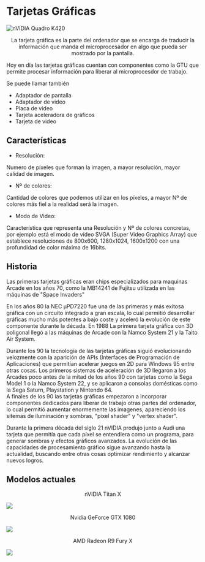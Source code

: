 # Tarjetas Gráficas

![](https://i.blogs.es/bb411b/image_01s-gr/1024_2000.jpg "nVIDIA Quadro K420")

<p style="text-align: center;"> La tarjeta gráfica es la parte del ordenador que se encarga de traducir la información que manda el microprocesador en algo que pueda ser mostrado por la pantalla.</p>

Hoy en día las tarjetas gráficas cuentan con componentes como la GTU que permite procesar información para liberar al microprocesdor de trabajo.

Se puede llamar también  
* Adaptador de pantalla  
* Adaptador de video
* Placa de video
* Tarjeta aceleradora de gráficos
* Tarjeta de video

## Características
- Resolución:  

Numero de píxeles que forman la imagen, a mayor resolución, mayor calidad de imagen.

- Nº de colores:

Cantidad de colores que podemos utilizar en los píxeles, a mayor  Nº de colores más fiel a la realidad será la imagen.

- Modo de Video:

Característica que representa una Resolución y Nº de colores concretas, por ejemplo está el modo de vídeo SVGA (Super Video Graphics Array) que establece resoluciones de 800x600, 1280x1024, 1600x1200 con una profundidad de color máxima de 16bits.

## Historia
Las primeras tarjetas gráficas eran chips especializados para maquinas Arcade en los años 70, como la MB14241 de Fujitsu utilizada en las máquinas de "Space Invaders"

En los años 80 la NEC µPD7220 fue una de las primeras y más exitosa gráfica con un circuito integrado a gran escala, lo cual permitió desarrollar gráficas mucho más potentes a bajo coste y aceleró la evolución de este componente durante la década. En 1988 La primera tarjeta gráfica con 3D poligonal llegó a las máquinas de Arcade con la Namco System 21 y la Taito Air System.

Durante los 90 la tecnología de las tarjetas gráficas siguió evolucionando velozmente con la aparición de APIs (Interfaces de Programación de Aplicaciones) que permitían acelerar juegos en 2D para Windows 95 entre otras cosas. Los primeros sistemas de aceleración de 3D llegaron a los Arcades poco antes de la mitad de los años 90 con tarjetas como la Sega Model 1 o la Namco System 22, y se aplicaron a consolas domésticas como la Sega Saturn, Playstation y Nintendo 64.<br>
A finales de los 90 las tarjetas gráficas empezaron a incorporar componentes dedicados para liberar de trabajo otras partes del ordenador, lo cual permitió aumentar enormemente las imagenes, apareciendo los sitemas de iluminación y sombras, "pixel shader" y "vertex shader".

Durante la primera década del siglo 21 nVIDIA produjo junto a Audi una tarjeta que permitía que cada píxel se entendiera como un programa, para generar sombras y efectos gráficos avanzados. La evolución de las capacidades de procesamiento gráfico sigue avanzando hasta la actualidad, buscando entre otras cosas optimizar rendimiento y alcanzar nuevos logros.

## Modelos actuales

<p style="text-align: center;"> nVIDIA Titan X</p>

![](https://thumb.pccomponentes.com/w-530-530/articles/8/80587/gigabyte-geforce-gtx-titan-x-12gb-gddr5-1.jpg)


<p style="text-align: center;"> Nvidia GeForce GTX 1080</p>

![](https://images.nvidia.com/geforce-com/international/images/nvidia-geforce-gtx-1080-ti/GeForce_GTX_1080ti_3qtr_top_left-640px.png)

<p style="text-align: center;"> AMD Radeon R9 Fury X</p>

![](https://ksassets.timeincuk.net/wp/uploads/sites/54/2015/07/R9-FuryX-Cooler-FrontView-4c-10inch-1-920x517.jpg)